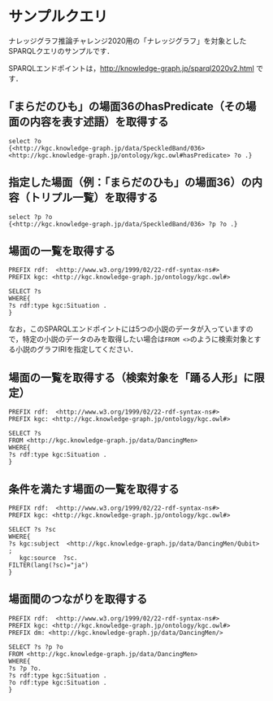 # サンプルクエリ
ナレッジグラフ推論チャレンジ2020用の「ナレッジグラフ」を対象としたSPARQLクエリのサンプルです．  

SPARQLエンドポイントは，http://knowledge-graph.jp/sparql2020v2.html です．

## ｢まらだのひも」の場面36のhasPredicate（その場面の内容を表す述語）を取得する
```
select ?o
{<http://kgc.knowledge-graph.jp/data/SpeckledBand/036> <http://kgc.knowledge-graph.jp/ontology/kgc.owl#hasPredicate> ?o .}
```

## 指定した場面（例：｢まらだのひも」の場面36）の内容（トリプル一覧）を取得する
```
select ?p ?o
{<http://kgc.knowledge-graph.jp/data/SpeckledBand/036> ?p ?o .}
```

## 場面の一覧を取得する
```
PREFIX rdf:  <http://www.w3.org/1999/02/22-rdf-syntax-ns#>
PREFIX kgc: <http://kgc.knowledge-graph.jp/ontology/kgc.owl#>

SELECT ?s 
WHERE{
?s rdf:type kgc:Situation .
}
```

なお，このSPARQLエンドポイントには5つの小説のデータが入っていますので，特定の小説のデータのみを取得したい場合は`FROM <>`のように検索対象とする小説のグラフIRIを指定してください．

## 場面の一覧を取得する（検索対象を「踊る人形」に限定）
```
PREFIX rdf:  <http://www.w3.org/1999/02/22-rdf-syntax-ns#>
PREFIX kgc: <http://kgc.knowledge-graph.jp/ontology/kgc.owl#>

SELECT ?s 
FROM <http://kgc.knowledge-graph.jp/data/DancingMen>
WHERE{
?s rdf:type kgc:Situation .
}
```

## 条件を満たす場面の一覧を取得する
```
PREFIX rdf:  <http://www.w3.org/1999/02/22-rdf-syntax-ns#>
PREFIX kgc: <http://kgc.knowledge-graph.jp/ontology/kgc.owl#>

SELECT ?s ?sc
WHERE{
?s kgc:subject	<http://kgc.knowledge-graph.jp/data/DancingMen/Qubit> ;
   kgc:source  ?sc.
FILTER(lang(?sc)="ja")
}
```


## 場面間のつながりを取得する
```
PREFIX rdf:  <http://www.w3.org/1999/02/22-rdf-syntax-ns#>
PREFIX kgc: <http://kgc.knowledge-graph.jp/ontology/kgc.owl#>
PREFIX dm: <http://kgc.knowledge-graph.jp/data/DancingMen/>

SELECT ?s ?p ?o
FROM <http://kgc.knowledge-graph.jp/data/DancingMen>
WHERE{
?s ?p ?o.
?s rdf:type kgc:Situation .
?o rdf:type kgc:Situation .
}
```
